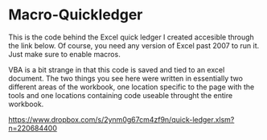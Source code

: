 Macro-Quickledger
=================

This is the code behind the Excel quick ledger I created accesible through the link below.
Of course, you need any version of Excel past 2007 to run it. Just make sure to enable macros.

VBA is a bit strange in that this code is saved and tied to an excel document. The two things you see here were written in essentially two different areas of the workbook, one location specific to the page with the tools and one locations containing code useable throught the entire workbook.

https://www.dropbox.com/s/2ynm0g67cm4zf9n/quick-ledger.xlsm?n=220684400
